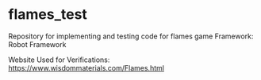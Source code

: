 # flames_test
Repository for implementing and testing code for flames game
Framework: Robot Framework

Website Used for Verifications: https://www.wisdommaterials.com/Flames.html

